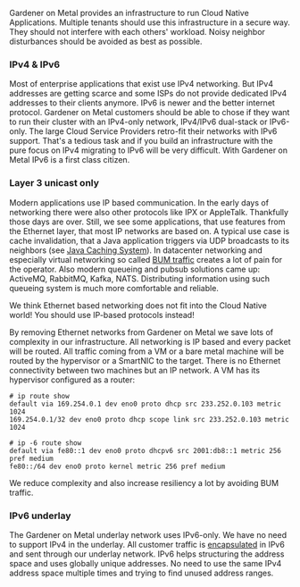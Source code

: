 Gardener on Metal provides an infrastructure to run Cloud Native Applications. Multiple tenants should use this infrastructure in a secure way. They should not interfere with each others' workload. Noisy neighbor disturbances should be avoided as best as possible.

### IPv4 & IPv6
Most of enterprise applications that exist use IPv4 networking. But IPv4 addresses are getting scarce and some ISPs do not provide dedicated IPv4 addresses to their clients anymore. IPv6 is newer and the better internet protocol. Gardener on Metal customers should be able to chose if they want to run their cluster with an IPv4-only network, IPv4/IPv6 dual-stack or IPv6-only. The large Cloud Service Providers retro-fit their networks with IPv6 support. That's a tedious task and if you build an infrastructure with the pure focus on IPv4 migrating to IPv6 will be very difficult. With Gardener on Metal IPv6 is a first class citizen.

### Layer 3 unicast only
Modern applications use IP based communication. In the early days of networking there were also other protocols like IPX or AppleTalk. Thankfully those days are over. Still, we see some applications, that use features from the Ethernet layer, that most IP networks are based on. A typical use case is cache invalidation, that a Java application triggers via UDP broadcasts to its neighbors (see [Java Caching System](https://commons.apache.org/proper/commons-jcs/)). In datacenter networking and especially virtual networking so called [BUM traffic](https://en.wikipedia.org/wiki/Broadcast,_unknown-unicast_and_multicast_traffic) creates a lot of pain for the operator. Also modern queueing and pubsub solutions came up: ActiveMQ, RabbitMQ, Kafka, NATS. Distributing information using such queueing system is much more comfortable and reliable.

We think Ethernet based networking does not fit into the Cloud Native world! You should use IP-based protocols instead!

By removing Ethernet networks from Gardener on Metal we save lots of complexity in our infrastructure. All networking is IP based and every packet will be routed. All traffic coming from a VM or a bare metal machine will be routed by the hypervisor or a SmartNIC to the target. There is no Ethernet connectivity between two machines but an IP network. A VM has its hypervisor configured as a router:

    # ip route show
    default via 169.254.0.1 dev eno0 proto dhcp src 233.252.0.103 metric 1024
    169.254.0.1/32 dev eno0 proto dhcp scope link src 233.252.0.103 metric 1024

    # ip -6 route show
    default via fe80::1 dev eno0 proto dhcpv6 src 2001:db8::1 metric 256 pref medium
    fe80::/64 dev eno0 proto kernel metric 256 pref medium

We reduce complexity and also increase resiliency a lot by avoiding BUM traffic.

### IPv6 underlay
The Gardener on Metal underlay network uses IPv6-only. We have no need to support IPv4 in the underlay. All customer traffic is [encapsulated](encapsulation.md) in IPv6 and sent through our underlay network. IPv6 helps structuring the address space and uses globally unique addresses. No need to use the same IPv4 address space multiple times and trying to find unused address ranges.